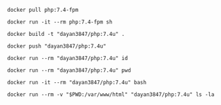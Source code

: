 ````shell
docker pull php:7.4-fpm
````

````shell
docker run -it --rm php:7.4-fpm sh
````

````shell
docker build -t "dayan3847/php:7.4u" .
````

````shell
docker push "dayan3847/php:7.4u"
````

````shell
docker run --rm "dayan3847/php:7.4u" id
````

````shell
docker run --rm "dayan3847/php:7.4u" pwd
````

````shell
docker run -it --rm "dayan3847/php:7.4u" bash
````

````shell
docker run --rm -v "$PWD:/var/www/html" "dayan3847/php:7.4u" ls -la
````
